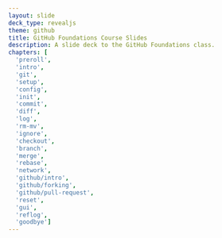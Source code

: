 ```yaml
---
layout: slide
deck_type: revealjs
theme: github
title: GitHub Foundations Course Slides
description: A slide deck to the GitHub Foundations class.
chapters: [
  'preroll',
  'intro',
  'git',
  'setup',
  'config',
  'init',
  'commit',
  'diff',
  'log',
  'rm-mv',
  'ignore',
  'checkout',
  'branch',
  'merge',
  'rebase',
  'network',
  'github/intro',
  'github/forking',
  'github/pull-request',
  'reset',
  'gui',
  'reflog',
  'goodbye']
---
```

